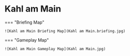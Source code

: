# Kahl am Main

=== "Briefing Map"

    ![Kahl am Main Briefing Map](Kahl am Main.briefing.jpg)

=== "Gameplay Map"

    ![Kahl am Main Gameplay Map](Kahl am Main.jpg)
